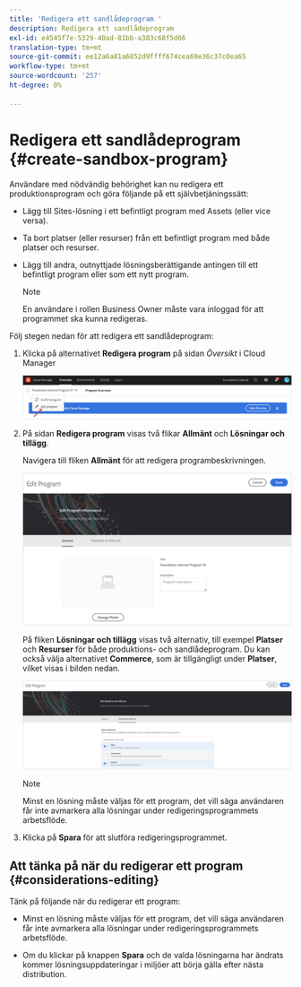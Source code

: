 ```yaml
---
title: 'Redigera ett sandlådeprogram '
description: Redigera ett sandlådeprogram
exl-id: e4545f7e-5329-40ad-81bb-a383c68f5d66
translation-type: tm+mt
source-git-commit: ee12a6a81a6852d9ffff674cea69e36c37c0ea65
workflow-type: tm+mt
source-wordcount: '257'
ht-degree: 0%

---
```


# Redigera ett sandlådeprogram {#create-sandbox-program}

Användare med nödvändig behörighet kan nu redigera ett produktionsprogram och göra följande på ett självbetjäningssätt:

* Lägg till Sites-lösning i ett befintligt program med Assets (eller vice versa).
* Ta bort platser (eller resurser) från ett befintligt program med både platser och resurser.
* Lägg till andra, outnyttjade lösningsberättigande antingen till ett befintligt program eller som ett nytt program.

   >[!NOTE]
   >En användare i rollen Business Owner måste vara inloggad för att programmet ska kunna redigeras.

Följ stegen nedan för att redigera ett sandlådeprogram:

1. Klicka på alternativet **Redigera program** på sidan *Översikt* i Cloud Manager

   ![](assets/edit-program-overview.png)

1. På sidan **Redigera program** visas två flikar **Allmänt** och **Lösningar och tillägg**.

   Navigera till fliken **Allmänt** för att redigera programbeskrivningen.

   ![](assets/edit-program-general.png)

   På fliken **Lösningar och tillägg** visas två alternativ, till exempel **Platser** och **Resurser** för både produktions- och sandlådeprogram. Du kan också välja alternativet **Commerce**, som är tillgängligt under **Platser**, vilket visas i bilden nedan.

   ![](assets/edit-prg.png)

   >[!NOTE]
   >Minst en lösning måste väljas för ett program, det vill säga användaren får inte avmarkera alla lösningar under redigeringsprogrammets arbetsflöde.

1. Klicka på **Spara** för att slutföra redigeringsprogrammet.


## Att tänka på när du redigerar ett program {#considerations-editing}

Tänk på följande när du redigerar ett program:

* Minst en lösning måste väljas för ett program, det vill säga användaren får inte avmarkera alla lösningar under redigeringsprogrammets arbetsflöde.

* Om du klickar på knappen **Spara** och de valda lösningarna har ändrats kommer lösningsuppdateringar i miljöer att börja gälla efter nästa distribution.
